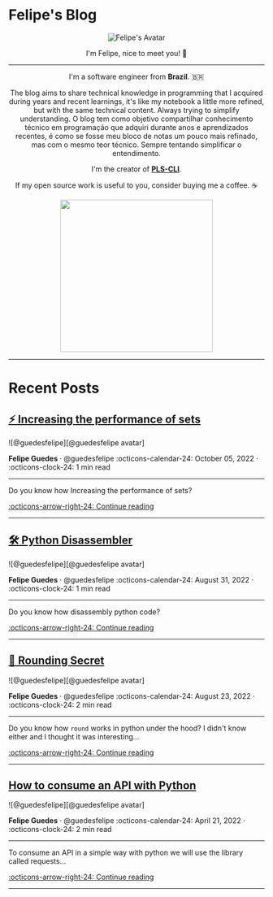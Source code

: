 # Felipe's Blog

<p align="center">
  <img src="https://images.weserv.nl/?url=avatars.githubusercontent.com/u/25853920?v=4&h=300&w=300&fit=cover&mask=circle&maxage=7d" alt="Felipe's Avatar"/>
  <p align="center">I'm Felipe, nice to meet you! 👋</p>
</p>

---
<p align="center">
I'm a software engineer from <b>Brazil</b>. 🇧🇷
</p>

<p align="center">
The blog aims to share technical knowledge in programming that I acquired during years and recent learnings, it's like my notebook a little more refined, but with the same technical content. Always trying to simplify understanding.
O blog tem como objetivo compartilhar conhecimento técnico em programação que adquiri durante anos e aprendizados recentes, é como se fosse meu bloco de notas um pouco mais refinado, mas com o mesmo teor técnico. Sempre tentando simplificar o entendimento.
</p>


<p align="center">
I'm the creator of <b><a href="https://guedesfelipe.github.io/pls-cli/" target="_blank">PLS-CLI</a></b>.
</p>

<p align="center">If my open source work is useful to you, consider buying me a coffee. ☕️</p>

<p align="center">
  <a href="https://ko-fi.com/guedesfelipe" target="_blank">
    <img src="https://user-images.githubusercontent.com/25853920/175832199-6c75d866-31b8-4209-bd1a-db116a6dd032.png" width=300 />
  </a>
</p>

---

# Recent Posts


## [⚡️ Increasing the performance of sets]

<aside class="mdx-author" markdown>
![@guedesfelipe][@guedesfelipe avatar]

<span>__Felipe Guedes__ · @guedesfelipe</span>
<span>
:octicons-calendar-24: October 05, 2022 ·
:octicons-clock-24: 1 min read
</span>
</aside>


  [@guedesfelipe avatar]: https://avatars.githubusercontent.com/u/25853920


  [⚡️ Increasing the performance of sets]: python/increasing-performance-sets.md

---

Do you know how Increasing the performance of sets?

  [:octicons-arrow-right-24: Continue reading][⚡️ Increasing the performance of sets]

---


## [🛠 Python Disassembler]

<aside class="mdx-author" markdown>
![@guedesfelipe][@guedesfelipe avatar]

<span>__Felipe Guedes__ · @guedesfelipe</span>
<span>
:octicons-calendar-24: August 31, 2022 ·
:octicons-clock-24: 1 min read
</span>
</aside>


  [@guedesfelipe avatar]: https://avatars.githubusercontent.com/u/25853920

  [🛠 Python Disassembler]: python/disassembler.md

---

Do you know how disassembly python code?

  [:octicons-arrow-right-24: Continue reading][🛠 Python Disassembler]

---


## [🔐 Rounding Secret]

<aside class="mdx-author" markdown>
![@guedesfelipe][@guedesfelipe avatar]

<span>__Felipe Guedes__ · @guedesfelipe</span>
<span>
:octicons-calendar-24: August 23, 2022 ·
:octicons-clock-24: 2 min read
</span>
</aside>


  [@guedesfelipe avatar]: https://avatars.githubusercontent.com/u/25853920

  [🔐 Rounding Secret]: python/rounding-secret.md

---

Do you know how `round` works in python under the hood? I didn't know either and I thought it was interesting...

  [:octicons-arrow-right-24: Continue reading][🔐 Rounding Secret]

---

## [How to consume an API with Python]

<aside class="mdx-author" markdown>
![@guedesfelipe][@guedesfelipe avatar]

<span>__Felipe Guedes__ · @guedesfelipe</span>
<span>
:octicons-calendar-24: April 21, 2022 ·
:octicons-clock-24: 2 min read
</span>
</aside>


  [@guedesfelipe avatar]: https://avatars.githubusercontent.com/u/25853920

  [How to consume an API with Python]: python/consume-api.md

---

To consume an API in a simple way with python we will use the library called requests...

  [:octicons-arrow-right-24: Continue reading][How to consume an API with Python]

---
